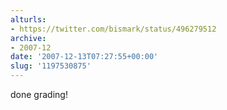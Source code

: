 ```yaml
---
alturls:
- https://twitter.com/bismark/status/496279512
archive:
- 2007-12
date: '2007-12-13T07:27:55+00:00'
slug: '1197530875'
---
```


done grading!

